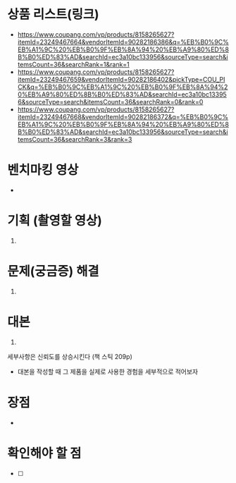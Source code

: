 # 상품 리스트(링크)
- https://www.coupang.com/vp/products/8158265627?itemId=23249467664&vendorItemId=90282186386&q=%EB%B0%9C%EB%A1%9C%20%EB%B0%9F%EB%8A%94%20%EB%A9%80%ED%8B%B0%ED%83%AD&searchId=ec3a10bc133956&sourceType=search&itemsCount=36&searchRank=1&rank=1
- https://www.coupang.com/vp/products/8158265627?itemId=23249467659&vendorItemId=90282186402&pickType=COU_PICK&q=%EB%B0%9C%EB%A1%9C%20%EB%B0%9F%EB%8A%94%20%EB%A9%80%ED%8B%B0%ED%83%AD&searchId=ec3a10bc133956&sourceType=search&itemsCount=36&searchRank=0&rank=0
- https://www.coupang.com/vp/products/8158265627?itemId=23249467668&vendorItemId=90282186372&q=%EB%B0%9C%EB%A1%9C%20%EB%B0%9F%EB%8A%94%20%EB%A9%80%ED%8B%B0%ED%83%AD&searchId=ec3a10bc133956&sourceType=search&itemsCount=36&searchRank=3&rank=3

# 벤치마킹 영상
- 

# 기획 (촬영할 영상)
1. 


# 문제(궁금증) 해결
1. 

# 대본
1. 


세부사항은 신뢰도를 상승시킨다 (책 스틱 209p)
- 대본을 작성할 때 그 제품을 실제로 사용한 경험을 세부적으로 적어보자

# 장점
- 


# 확인해야 할 점
- [ ] 
